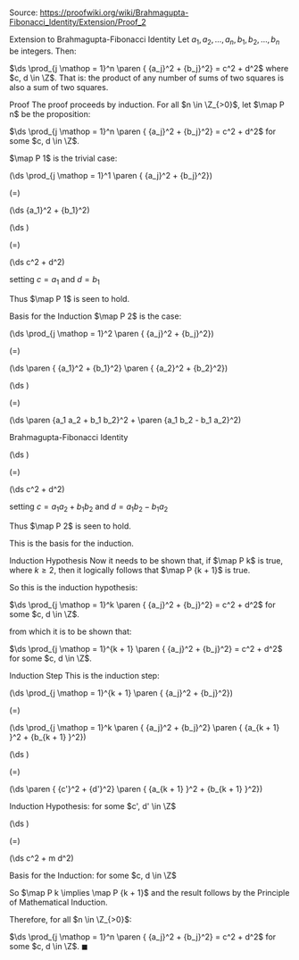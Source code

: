 # 

Source: https://proofwiki.org/wiki/Brahmagupta-Fibonacci_Identity/Extension/Proof_2



Extension to Brahmagupta-Fibonacci Identity
Let $a_1, a_2, \ldots, a_n, b_1, b_2, \ldots, b_n$ be integers.
Then:

$\ds \prod_{j \mathop = 1}^n \paren { {a_j}^2 + {b_j}^2} = c^2 + d^2$
where $c, d \in \Z$.
That is: the product of any number of sums of two squares is also a sum of two squares.


Proof
The proof proceeds by induction.
For all $n \in \Z_{>0}$, let $\map P n$ be the proposition:

$\ds \prod_{j \mathop = 1}^n \paren { {a_j}^2 + {b_j}^2} = c^2 + d^2$
for some $c, d \in \Z$.

$\map P 1$ is the trivial case:














\(\ds \prod_{j \mathop = 1}^1 \paren { {a_j}^2 + {b_j}^2}\)

\(=\)







\(\ds {a_1}^2 + {b_1}^2\)




















\(\ds \)

\(=\)







\(\ds c^2 + d^2\)





setting $c = a_1$ and $d = b_1$



Thus $\map P 1$ is seen to hold.


Basis for the Induction
$\map P 2$ is the case:














\(\ds \prod_{j \mathop = 1}^2 \paren { {a_j}^2 + {b_j}^2}\)

\(=\)







\(\ds \paren { {a_1}^2 + {b_1}^2} \paren { {a_2}^2 + {b_2}^2}\)




















\(\ds \)

\(=\)







\(\ds \paren {a_1 a_2 + b_1 b_2}^2 + \paren {a_1 b_2 - b_1 a_2}^2\)





Brahmagupta-Fibonacci Identity














\(\ds \)

\(=\)







\(\ds c^2 + d^2\)





setting $c = a_1 a_2 + b_1 b_2$ and $d = a_1 b_2 - b_1 a_2$



Thus $\map P 2$ is seen to hold.

This is the basis for the induction.


Induction Hypothesis
Now it needs to be shown that, if $\map P k$ is true, where $k \ge 2$, then it logically follows that $\map P {k + 1}$ is true.

So this is the induction hypothesis:

$\ds \prod_{j \mathop = 1}^k \paren { {a_j}^2 + {b_j}^2} = c^2 + d^2$
for some $c, d \in \Z$.

from which it is to be shown that:

$\ds \prod_{j \mathop = 1}^{k + 1} \paren { {a_j}^2 + {b_j}^2} = c^2 + d^2$
for some $c, d \in \Z$.


Induction Step
This is the induction step:















\(\ds \prod_{j \mathop = 1}^{k + 1} \paren { {a_j}^2 + {b_j}^2}\)

\(=\)







\(\ds \prod_{j \mathop = 1}^k \paren { {a_j}^2 + {b_j}^2} \paren { {a_{k + 1} }^2 + {b_{k + 1} }^2}\)




















\(\ds \)

\(=\)







\(\ds \paren { {c'}^2 + {d'}^2} \paren { {a_{k + 1} }^2 + {b_{k + 1} }^2}\)





Induction Hypothesis: for some $c', d' \in \Z$














\(\ds \)

\(=\)







\(\ds c^2 + m d^2\)





Basis for the Induction: for some $c, d \in \Z$




So $\map P k \implies \map P {k + 1}$ and the result follows by the Principle of Mathematical Induction.

Therefore, for all $n \in \Z_{>0}$:

$\ds \prod_{j \mathop = 1}^n \paren { {a_j}^2 + {b_j}^2} = c^2 + d^2$
for some $c, d \in \Z$.
$\blacksquare$





